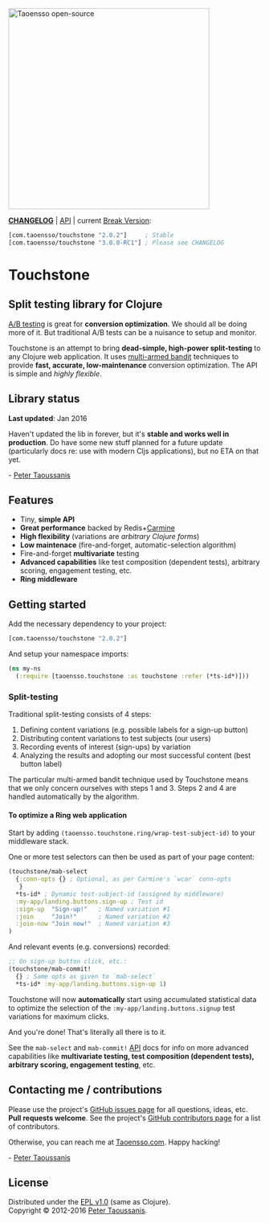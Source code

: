 <a href="https://www.taoensso.com" title="More stuff by @ptaoussanis at www.taoensso.com">
<img src="https://www.taoensso.com/taoensso-open-source.png" alt="Taoensso open-source" width="400"/></a>

**[CHANGELOG]** | [API] | current [Break Version]:

```clojure
[com.taoensso/touchstone "2.0.2"]     ; Stable
[com.taoensso/touchstone "3.0.0-RC1"] ; Please see CHANGELOG
```

# Touchstone

## Split testing library for Clojure

[A/B testing] is great for **conversion optimization**. We should all be doing more of it. But traditional A/B tests can be a nuisance to setup and monitor.

Touchstone is an attempt to bring **dead-simple, high-power split-testing** to any Clojure web application. It uses [multi-armed bandit] techniques to provide **fast, accurate, low-maintenance** conversion optimization. The API is simple and *highly flexible*.

## Library status

**Last updated**: Jan 2016

Haven't updated the lib in forever, but it's **stable and works well in production**. Do have some new stuff planned for a future update (particularly docs re: use with modern Cljs applications), but no ETA on that yet.

\- [Peter Taoussanis]

## Features
 * Tiny, **simple API**
 * **Great performance** backed by Redis+[Carmine]
 * **High flexibility** (variations are *arbitrary Clojure forms*)
 * **Low maintenace** (fire-and-forget, automatic-selection algorithm)
 * Fire-and-forget **multivariate** testing
 * **Advanced capabilities** like test composition (dependent tests), arbitrary scoring, engagement testing, etc.
 * **Ring middleware**

## Getting started

Add the necessary dependency to your project:

```clojure
[com.taoensso/touchstone "2.0.2"]
```

And setup your namespace imports:

```clojure
(ns my-ns
  (:require [taoensso.touchstone :as touchstone :refer (*ts-id*)]))
```

### Split-testing

Traditional split-testing consists of 4 steps:

 1. Defining content variations (e.g. possible labels for a sign-up button)
 2. Distributing content variations to test subjects (our users)
 3. Recording events of interest (sign-ups) by variation
 4. Analyzing the results and adopting our most successful content (best button label)

The particular multi-armed bandit technique used by Touchstone means that we only concern ourselves with steps 1 and 3. Steps 2 and 4 are handled automatically by the algorithm.

#### To optimize a Ring web application

Start by adding `(taoensso.touchstone.ring/wrap-test-subject-id)` to your middleware stack.

One or more test selectors can then be used as part of your page content:

```clojure
(touchstone/mab-select
  {:conn-opts {} ; Optional, as per Carmine's `wcar` conn-opts
   }
  *ts-id* ; Dynamic test-subject-id (assigned by middleware)
  :my-app/landing.buttons.sign-up ; Test id
  :sign-up  "Sign-up!"   ; Named variation #1
  :join     "Join!"      ; Named variation #2
  :join-now "Join now!"  ; Named variation #3
)
```

And relevant events (e.g. conversions) recorded:

```clojure
;; On sign-up button click, etc.:
(touchstone/mab-commit!
  {} ; Same opts as given to `mab-select`
  *ts-id* :my-app/landing.buttons.sign-up 1)
```

Touchstone will now **automatically** start using accumulated statistical data to optimize the selection of the `:my-app/landing.buttons.signup` test variations for maximum clicks.

And you're done! That's literally all there is to it.

See the `mab-select` and `mab-commit!` [API] docs for info on more advanced capabilities like **multivariate testing, test composition (dependent tests), arbitrary scoring, engagement testing**, etc.

## Contacting me / contributions

Please use the project's [GitHub issues page] for all questions, ideas, etc. **Pull requests welcome**. See the project's [GitHub contributors page] for a list of contributors.

Otherwise, you can reach me at [Taoensso.com]. Happy hacking!

\- [Peter Taoussanis]

## License

Distributed under the [EPL v1.0] \(same as Clojure).  
Copyright &copy; 2012-2016 [Peter Taoussanis].

<!--- Standard links -->
[Taoensso.com]: https://www.taoensso.com
[Peter Taoussanis]: https://www.taoensso.com
[@ptaoussanis]: https://www.taoensso.com
[More by @ptaoussanis]: https://www.taoensso.com
[Break Version]: https://github.com/ptaoussanis/encore/blob/master/BREAK-VERSIONING.md

<!--- Standard links (repo specific) -->
[CHANGELOG]: https://github.com/ptaoussanis/touchstone/releases
[API]: http://ptaoussanis.github.io/touchstone/
[GitHub issues page]: https://github.com/ptaoussanis/touchstone/issues
[GitHub contributors page]: https://github.com/ptaoussanis/touchstone/graphs/contributors
[EPL v1.0]: https://raw.githubusercontent.com/ptaoussanis/touchstone/master/LICENSE
[Hero]: https://raw.githubusercontent.com/ptaoussanis/touchstone/master/hero.png "Title"

<!--- Unique links -->
[A/B testing]: http://en.wikipedia.org/wiki/A/B_testing
[multi-armed bandit]: http://en.wikipedia.org/wiki/Multi-armed_bandit
[Carmine]: https://github.com/ptaoussanis/carmine
